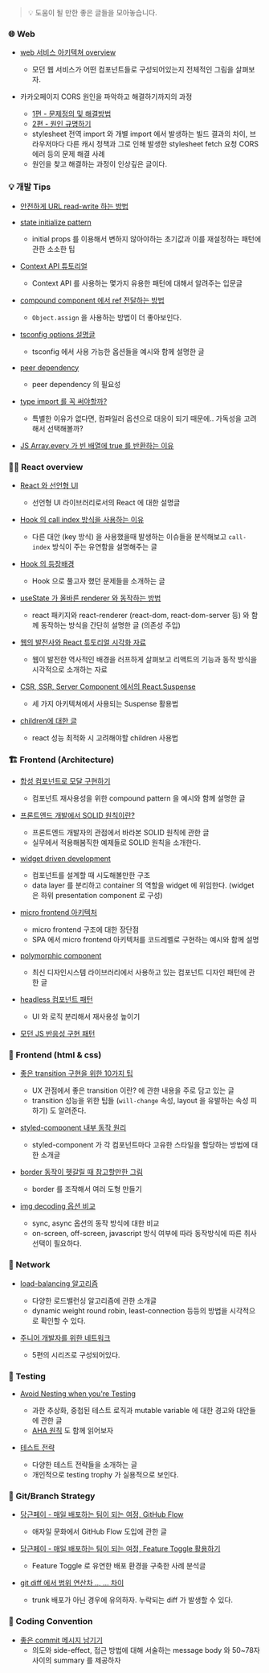 > 💡 도움이 될 만한 좋은 글들을 모아놓습니다.

### 🌐 Web

- [web 서비스 아키텍쳐 overview](https://medium.com/storyblocks-engineering/web-architecture-101-a3224e126947)
    - 모던 웹 서비스가 어떤 컴포넌트들로 구성되어있는지 전체적인 그림을 살펴보자.

- 카카오페이지 CORS 원인을 파악하고 해결하기까지의 과정
    - [1편 - 문제정의 및 해결방법](https://fe-developers.kakaoent.com/2023/230420-beyond-solving-problem-part-1/)
    - [2편 - 원인 규명하기](https://fe-developers.kakaoent.com/2023/230421-beyond-solving-problem-part-2/)
    - stylesheet 전역 import 와 개별 import 에서 발생하는 빌드 결과의 차이, 브라우저마다 다른 캐시 정책과 그로 인해 발생한 stylesheet fetch 요청 CORS 에러 등의 문제 해결 사례
    - 원인을 찾고 해결하는 과정이 인상깊은 글이다.


### 💡 개발 Tips
- [안전하게 URL read-write 하는 방법](https://www.builder.io/blog/new-url)

- [state initialize pattern](https://kentcdodds.com/blog/the-state-initializer-pattern)
    - initial props 를 이용해서 변하지 않아야하는 초기값과 이를 재설정하는 패턴에 관한 소소한 팁

- [Context API 튜토리얼](https://velog.io/@velopert/react-context-tutorial)
    - Context API 를 사용하는 몇가지 유용한 패턴에 대해서 알려주는 입문글

- [compound component 에서 ref 전달하는 방법](https://stackoverflow.com/questions/70202711/how-to-attach-a-compound-component-when-using-react-forward-ref-property-does-n)
    - `Object.assign` 을 사용하는 방법이 더 좋아보인다.

- [tsconfig options 설명글](https://evan-moon.github.io/2021/07/30/tsconfig-options-root-fields/)
    - tsconfig 에서 사용 가능한 옵션들을 예시와 함께 설명한 글

- [peer dependency](https://nodejs.org/en/blog/npm/peer-dependencies)
    - peer dependency 의 필요성

- [type import 를 꼭 써야할까?](https://github.com/microsoft/TypeScript/issues/39861)
    - 특별한 이유가 없다면, 컴파일러 옵션으로 대응이 되기 때문에.. 가독성을 고려해서 선택해볼까?

- [JS Array.every 가 빈 배열에 true 를 반환하는 이유](https://velog.io/@sehyunny/why-does-every-return-true-for-empty-array)


### 👨‍💻 React overview

- [React 와 선언형 UI](https://blog.mathpresso.com/declarative-react-and-inversion-of-control-7b95f3fbddf5)
    - 선언형 UI 라이브러리로서의 React 에 대한 설명글

- [Hook 의 call index 방식을 사용하는 이유](https://overreacted.io/why-do-hooks-rely-on-call-order/)
    - 다른 대안 (key 방식) 을 사용했을때 발생하는 이슈들을 분석해보고 `call-index` 방식이 주는 유연함을 설명해주는 글

- [Hook 의 등장배경](https://medium.com/@dan_abramov/making-sense-of-react-hooks-fdbde8803889)
    - Hook 으로 풀고자 했던 문제들을 소개하는 글

- [useState 가 올바른 renderer 와 동작하는 방법](https://overreacted.io/how-does-setstate-know-what-to-do/)
    - react 패키지와 react-renderer (react-dom, react-dom-server 등) 와 함께 동작하는 방식을 간단히 설명한 글 (의존성 주입) 

- [웹의 발전사와 React 튜토리얼 시각화 자료](https://react.gg/visualized/)
    - 웹이 발전한 역사적인 배경을 러프하게 살펴보고 리액트의 기능과 동작 방식을 시각적으로 소개하는 자료

- [CSR, SSR, Server Component 에서의 React.Suspense](https://velog.io/@lky5697/suspense-in-different-architectures)
    - 세 가지 아키텍쳐에서 사용되는 Suspense 활용법 

- [children에 대한 글](https://www.developerway.com/posts/react-elements-children-parents)
    - react 성능 최적화 시 고려해야할 children 사용법

### 🏗 Frontend (Architecture)
- [합성 컴포넌트로 모달 구현하기](https://fe-developers.kakaoent.com/2022/220731-composition-component/)
    - 컴포넌트 재사용성을 위한 compound pattern 을 예시와 함께 설명한 글

- [프론트엔드 개발에서 SOLID 원칙이란?](https://fe-developers.kakaoent.com/2023/230330-frontend-solid/)
    - 프론트엔드 개발자의 관점에서 바라본 SOLID 원칙에 관한 글
    - 실무에서 적용해봄직한 예제들로 SOLID 원칙을 소개한다.

- [widget driven development](https://alexei.me/blog/widget-driven-development/)
    - 컴포넌트를 설계할 때 시도해볼만한 구조
    - data layer 를 분리하고 container 의 역할을 widget 에 위임한다. (widget 은 하위 presentation component 로 구성)

- [micro frontend 아키텍처](https://martinfowler.com/articles/micro-frontends.html)
    - micro frontend 구조에 대한 장단점
    - SPA 에서 micro frontend 아키텍처를 코드레벨로 구현하는 예시와 함께 설명

- [polymorphic component](https://kciter.so/posts/polymorphic-react-component)
    - 최신 디자인시스템 라이브러리에서 사용하고 있는 컴포넌트 디자인 패턴에 관한 글

- [headless 컴포넌트 패턴](https://soobing.github.io/react/decoupling-ui-and-logic-in-react-a-clean-code-approach-with-headless-components/)
    - UI 와 로직 분리해서 재사용성 높이기 

- [모던 JS 반응성 구현 패턴](https://ktseo41.github.io/blog/log/patterns-for-reactivity-with-modern-vanilla-javascript.html)


### 🎨 Frontend (html & css)

- [좋은 transition 구현을 위한 10가지 팁](https://joshcollinsworth.com/blog/great-transitions)
    - UX 관점에서 좋은 transition 이란? 에 관한 내용을 주로 담고 있는 글
    - transition 성능을 위한 팁들 (`will-change` 속성, layout 을 유발하는 속성 피하기) 도 알려준다.

- [styled-component 내부 동작 원리](https://john015.netlify.app/styled-components%EB%8A%94-%EC%96%B4%EB%96%BB%EA%B2%8C-%EB%8F%99%EC%9E%91%ED%95%A0%EA%B9%8C)
    - styled-component 가 각 컴포넌트마다 고유한 스타일을 할당하는 방법에 대한 소개글

- [border 동작이 헷갈릴 때 참고할만한 그림](https://www.csscodelab.com/html-css-border-radius-triangle/)
    - border 를 조작해서 여러 도형 만들기

- [img decoding 옵션 비교](https://www.tunetheweb.com/blog/what-does-the-image-decoding-attribute-actually-do/#images-do-not-block-rendering-of-subsequent-content)
    - sync, async 옵션의 동작 방식에 대한 비교
    - on-screen, off-screen, javascript 방식 여부에 따라 동작방식에 따른 취사 선택이 필요하다.

### 📶 Network

- [load-balancing 알고리즘](https://samwho.dev/load-balancing/)
    - 다양한 로드밸런싱 알고리즘에 관한 소개글
    - dynamic weight round robin, least-connection 등등의 방법을 시각적으로 확인할 수 있다.

- [주니어 개발자를 위한 네트워크](https://yozm.wishket.com/magazine/detail/2055/)
    - 5편의 시리즈로 구성되어있다.

### 🧪 Testing

- [Avoid Nesting when you're Testing](https://kentcdodds.com/blog/avoid-nesting-when-youre-testing#apply-aha-avoid-hasty-abstractions)
    - 과한 추상화, 중첩된 테스트 로직과 mutable variable 에 대한 경고와 대안들에 관한 글
    - [AHA 원칙](https://kentcdodds.com/blog/aha-programming) 도 함께 읽어보자

- [테스트 전략](https://web.dev/ta-strategies/)
    - 다양한 테스트 전략들을 소개하는 글
    - 개인적으로 testing trophy 가 실용적으로 보인다.

### 🔀 Git/Branch Strategy

- [당근페이 - 매일 배포하는 팀이 되는 여정, GitHub Flow](https://medium.com/daangn/%EB%A7%A4%EC%9D%BC-%EB%B0%B0%ED%8F%AC%ED%95%98%EB%8A%94-%ED%8C%80%EC%9D%B4-%EB%90%98%EB%8A%94-%EC%97%AC%EC%A0%95-1-%EB%B8%8C%EB%9E%9C%EC%B9%98-%EC%A0%84%EB%9E%B5-%EA%B0%9C%EC%84%A0%ED%95%98%EA%B8%B0-1a1df85b2cff)
    - 애자일 문화에서 GitHub Flow 도입에 관한 글

- [당근페이 - 매일 배포하는 팀이 되는 여정, Feature Toggle 활용하기](https://medium.com/daangn/%EB%A7%A4%EC%9D%BC-%EB%B0%B0%ED%8F%AC%ED%95%98%EB%8A%94-%ED%8C%80%EC%9D%B4-%EB%90%98%EB%8A%94-%EC%97%AC%EC%A0%95-2-feature-toggle-%ED%99%9C%EC%9A%A9%ED%95%98%EA%B8%B0-b52c4a1810cd)
    - Feature Toggle 로 유연한 배포 환경을 구축한 사례 분석글

- [git diff 에서 범위 연산차 .., ... 차이](https://stackoverflow.com/questions/7251477/what-are-the-differences-between-double-dot-and-triple-dot-in-git-dif/46345364#46345364)
     - trunk 배포가 아닌 경우에 유의하자. 누락되는 diff 가 발생할 수 있다.

### 🧹 Coding Convention

- [좋은 commit 메시지 남기기](http://who-t.blogspot.com/2009/12/on-commit-messages.html)
    - 의도와 side-effect, 접근 방법에 대해 서술하는 message body 와 50~78자 사이의 summary 를 제공하자
